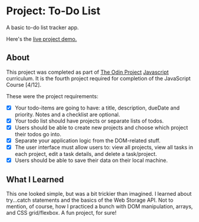 Project: To-Do List
=============

A basic to-do list tracker app.

Here's the [live project demo.](https://alansobchacki.github.io/odin-js-todolist/)

About
-----

This project was completed as part of [The Odin Project](https://www.theodinproject.com/) [Javascript](https://www.theodinproject.com/paths/full-stack-javascript/courses/javascript) curriculum. It is the fourth project required for completion of the JavaScript Course [4/12].

These were the project requirements:

- [x] Your todo-items are going to have: a title, description, dueDate and priority. Notes and a checklist are optional.
- [x] Your todo list should have projects or separate lists of todos.
- [x] Users should be able to create new projects and choose which project their todos go into.
- [x] Separate your application logic from the DOM-related stuff.
- [x] The user interface must allow users to: view all projects, view all tasks in each project, edit a task details, and delete a task/project.
- [x] Users should be able to save their data on their local machine.

What I Learned
-----

This one looked simple, but was a bit trickier than imagined. I learned about try...catch statements and the basics of the Web Storage API. Not to mention, of course, how I practiced a bunch with DOM manipulation, arrays, and CSS grid/flexbox. A fun project, for sure!

